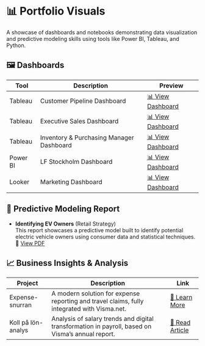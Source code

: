 # 📊 Portfolio Visuals

A showcase of dashboards and notebooks demonstrating data visualization and predictive modeling skills using tools like Power BI, Tableau, and Python.

## 🖼️ Dashboards

| Tool     | Description                                | Preview |
|----------|--------------------------------------------|---------|
| Tableau  | Customer Pipeline Dashboard                | [📊 View Dashboard](https://drive.google.com/file/d/1XriSZaXRHrqfV0KGjI-EFKdiYZ81_EiI/view?usp=drive_link) |
| Tableau  | Executive Sales Dashboard                  | [📊 View Dashboard](https://drive.google.com/file/d/11w0sD9XJRMwkCrORF5FnI8G4jXF18kjv/view?usp=drive_link) |
| Tableau  | Inventory & Purchasing Manager Dashboard   | [📊 View Dashboard](https://drive.google.com/file/d/1VPFoaW_xIyP6B2AgA2poNvd8wkoi5Mx7/view?usp=drive_link) |
| Power BI | LF Stockholm Dashboard                     | [📊 View Dashboard](https://drive.google.com/file/d/1e_0Zf5ka5OmN8YHIGXmd80oI1nwqoEu0/view?usp=drive_link) |
| Looker   | Marketing Dashboard                        | [📊 View Dashboard](https://drive.google.com/file/d/1b2-5zkPZMQjvq6A0zNSJ2rLmpNrPeiDg/view?usp=drive_link) |

## 📄 Predictive Modeling Report

- **Identifying EV Owners** (Retail Strategy)  
This report showcases a predictive model built to identify potential electric vehicle owners using consumer data and statistical techniques.  
📄 [View PDF](https://drive.google.com/file/d/1KIObKcbjO1RopIHToD9bma5aMTkfT4my/view?usp=sharing)

## 📈 Business Insights & Analysis

| Project            | Description                                                                 | Link |
|--------------------|------------------------------------------------------------------------------|------|
| Expense-snurran    | A modern solution for expense reporting and travel claims, fully integrated with Visma.net. | [🔗 Learn More](https://www.exsitec.se/affarssystem/visma-net/expense/kvittoredovisning/reserakningar) |
| Koll på lön-analys | Analysis of salary trends and digital transformation in payroll, based on Visma’s annual report. | [📄 Read Article](https://www.visma.se/nyheter/stor-arbetsgladje-och-digital-framvaxt-i-lonebranschen) |
